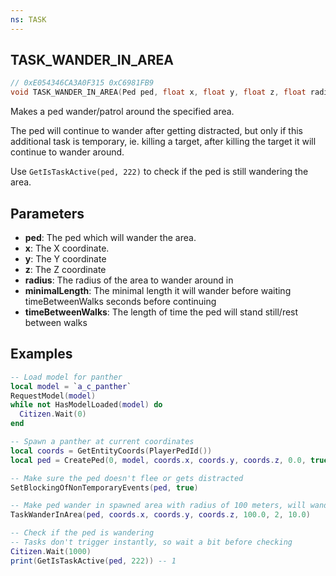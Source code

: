```yaml
---
ns: TASK
---
```

## TASK_WANDER_IN_AREA

```c
// 0xE054346CA3A0F315 0xC6981FB9
void TASK_WANDER_IN_AREA(Ped ped, float x, float y, float z, float radius, cs_type(float) int minimalLength, float timeBetweenWalks);
```
Makes a ped wander/patrol around the specified area.

The ped will continue to wander after getting distracted, but only if this additional task is temporary, ie. killing a target, after killing the target it will continue to wander around.

Use `GetIsTaskActive(ped, 222)` to check if the ped is still wandering the area.

## Parameters
* **ped**: The ped which will wander the area.
* **x**: The X coordinate.
* **y**: The Y coordinate
* **z**: The Z coordinate
* **radius**: The radius of the area to wander around in
* **minimalLength**: The minimal length it will wander before waiting timeBetweenWalks seconds before continuing
* **timeBetweenWalks**: The length of time the ped will stand still/rest between walks

## Examples

```lua
-- Load model for panther
local model = `a_c_panther`
RequestModel(model)
while not HasModelLoaded(model) do
  Citizen.Wait(0)
end

-- Spawn a panther at current coordinates
local coords = GetEntityCoords(PlayerPedId())
local ped = CreatePed(0, model, coords.x, coords.y, coords.z, 0.0, true)

-- Make sure the ped doesn't flee or gets distracted
SetBlockingOfNonTemporaryEvents(ped, true)

-- Make ped wander in spawned area with radius of 100 meters, will wander at least 2 meters and wait for around 10 seconds between patrols
TaskWanderInArea(ped, coords.x, coords.y, coords.z, 100.0, 2, 10.0)

-- Check if the ped is wandering
-- Tasks don't trigger instantly, so wait a bit before checking
Citizen.Wait(1000)
print(GetIsTaskActive(ped, 222)) -- 1
```
